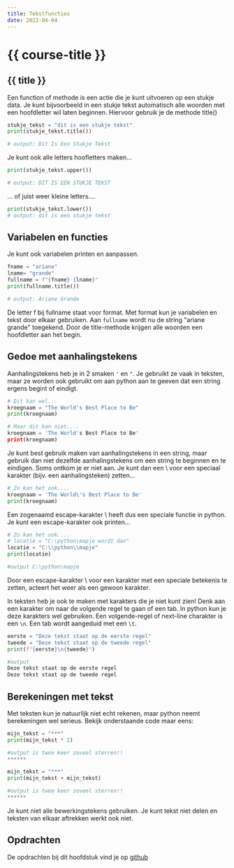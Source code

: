 ```yaml
---
title: Tekstfuncties
date: 2022-04-04
---
```


# {{ course-title }}

## {{ title }}
Een function of methode is een actie die je kunt uitvoeren op een stukje data. Je kunt bijvoorbeeld in een stukje tekst automatisch alle woorden met een hoofdletter wil laten beginnen. Hiervoor gebruik je de methode title()

```python
stukje_tekst = "dit is een stukje tekst"
print(stukje_tekst.title())

# output: Dit Is Een Stukje Tekst
```
Je kunt ook alle letters hoofletters maken...
```python
print(stukje_tekst.upper())

# output: DIT IS EEN STUKJE TEKST
```
... of juist weer kleine letters....
```python 
print(stukje_tekst.lower())
# output: dit is een stukje tekst
```
## Variabelen en functies
Je kunt ook variabelen printen en aanpassen.
```python
fname = "ariane"
lname= "grande"
fullname = f"{fname} {lname}"
print(fullname.title())

# output: Ariane Grande
```
De letter f bij fullname staat voor format.  Met format kun je variabelen en tekst door elkaar gebruiken. Aan <code>fullname</code> wordt nu de string "ariane grande" toegekend. Door de title-methode krijgen alle woorden een hoofdletter aan het begin.

## Gedoe met aanhalingstekens
Aanhalingstekens heb je in 2 smaken <code>'</code> en <code>"</code>. Je gebruikt ze vaak in teksten, maar ze worden ook gebruikt om aan python aan te geeven dat een string ergens begint of eindigt.
```python
# Dit kan wel...
kroegnaam = "The World's Best Place to Be"
print(kroegnaam)

# Maar dit kan niet....
kroegnaam = 'The World's Best Place to Be'
print(kroegnaam)
```
Je kunt best gebruik maken van aanhalingstekens in een string, maar gebruik dan niet dezelfde aanhalingstekens om een string te beginnen en te eindigen.
Soms ontkom je er niet aan. Je kunt dan een \ voor een speciaal karakter (bijv. een aanhalingsteken) zetten...
```python
# Zo kan het ook....
kroegnaam = 'The World\'s Best Place to Be'
print(kroegnaam)
```
Een zogenaamd escape-karakter \ heeft dus een speciale functie in python. Je kunt een escape-karakter ook printen...
```python
# Zo kan het ook....
# locatie = "C:\python\mapje wordt dan"
locatie = "C:\\python\\mapje"
print(locatie)

#output C:\python\mapje
```
Door een escape-karakter \ voor een karakter met een speciale betekenis te zetten, acteert het weer als een gewoon karakter.

In teksten heb je ook te maken met karakters die je niet kunt zien! Denk aan een karakter om naar de volgende regel te gaan of een tab. In python kun je deze karakters wel gebruiken. Een volgende-regel of next-line charakter is een <code>\n</code>. Een tab wordt aangeduid met een <code>\t</code>.

```python
eerste = "Deze tekst staat op de eerste regel"
tweede = "Deze tekst staat op de tweede regel"
print(f"{eerste}\n{tweede}")

#output
Deze tekst staat op de eerste regel
Deze tekst staat op de tweede regel
```

## Berekeningen met tekst
Met teksten kun je natuurlijk niet echt rekenen, maar python neemt berekeningen wel serieus. Bekijk onderstaande code maar eens:
```python
mijn_tekst = "***"
print(mijn_tekst * 2)

#output is twee keer zoveel sterren!!
******
```
```python
mijn_tekst = "***"
print(mijn_tekst + mijn_tekst)

#output is twee keer zoveel sterren!!
******
```
Je kunt niet alle bewerkingstekens gebruiken. Je kunt tekst niet delen en teksten van elkaar aftrekken werkt ook niet.

## Opdrachten
De opdrachten bij dit hoofdstuk vind je op [github](https://github.com/DeltionICT/python_basis/tree/main/opdrachten/tekstfuncties)